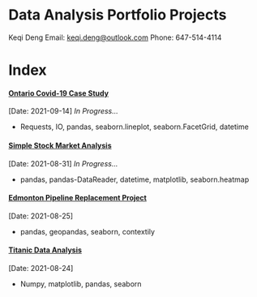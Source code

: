 # Data Analysis Portfolio Projects

Keqi Deng
Email: keqi.deng@outlook.com
Phone: 647-514-4114

# Index
#### [Ontario Covid-19 Case Study](ontario_covid_analysis/ontario_covid_analysis.html) 
[Date: 2021-09-14]      *In Progress...*
* Requests, IO, pandas, seaborn.lineplot, seaborn.FacetGrid, datetime

#### [Simple Stock Market Analysis](stock_analysis/stock_analysis_tools.html) 
[Date: 2021-08-31]      *In Progress...*
* pandas, pandas-DataReader, datetime, matplotlib, seaborn.heatmap

#### [Edmonton Pipeline Replacement Project](edmonton_gas_leak_study/edmonton_gasline_replacement_project.html)
[Date: 2021-08-25]
* pandas, geopandas, seaborn, contextily

#### [Titanic Data Analysis](Titanic/TitanicReport.html)
[Date: 2021-08-24]
* Numpy, matplotlib, pandas, seaborn



